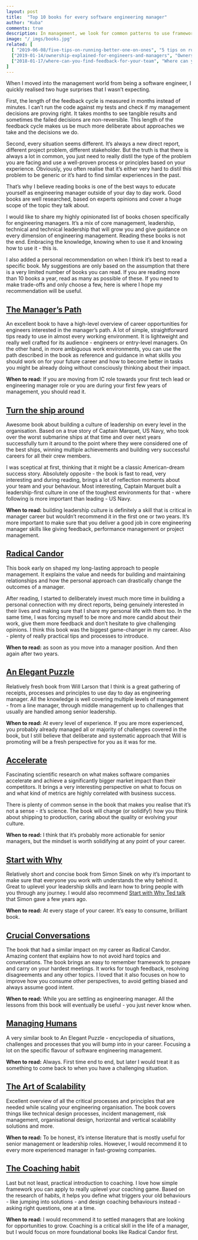 ```yaml
---
layout: post
title:  "Top 10 books for every software engineering manager"
author: "Kuba"
comments: true
description: In management, we look for common patterns to use frameworks, processes and principles from our experience. Reading books is one of the best ways to broaden horizons as engineering manager outside of your day to day work.
image: "/_imgs/books.jpg"
related: [
  [ "2019-06-08/five-tips-on-running-better-one-on-ones", "5 tips on running better 1:1s", "One on one meetings (1:1s) are the most important meeting you can have with your direct reports. Here are 5 tactical tips that you can apply to make your 1:1s better."],
  ["2019-01-14/ownership-explained-for-engineers-and-managers", "Ownership explained for Engineers and Managers", "Ability to take ownership is critical for your career and is a major step between junior and senior role. See how to look for high-impact ownership for engineers."],
  ["2018-01-17/where-can-you-find-feedback-for-your-team", "Where can you find feedback for your team?", "Ambitious people love feedback. They are hungry for it and are aware that feedback is helping them grow faster. How can you find feedback that will really help your directs be better?"]
]
---
```

When I moved into the management world from being a software engineer, I quickly realised two huge surprises that I wasn’t expecting.

First, the length of the feedback cycle is measured in months instead of minutes. I can’t run the code against my tests and check if my management decisions are proving right. It takes months to see tangible results and sometimes the failed decisions are non-reversible. This length of the feedback cycle makes us be much more deliberate about approaches we take and the decisions we do.

Second, every situation seems different. It’s always a new direct report, different project problem, different stakeholder. But the truth is that there is always a lot in common, you just need to really distil the type of the problem you are facing and use a well-proven process or principles based on your experience. Obviously, you often realise that it’s either very hard to distil this problem to be generic or it’s hard to find similar experiences in the past.

That’s why I believe reading books is one of the best ways to educate yourself as engineering manager outside of your day to day work. Good books are well researched, based on experts opinions and cover a huge scope of the topic they talk about.

I would like to share my highly opinionated list of books chosen specifically for engineering managers. It’s a mix of core management, leadership, technical and technical leadership that will grow you and give guidance on every dimension of engineering management. Reading these books is not the end. Embracing the knowledge, knowing when to use it and knowing how to use it - this is.

I also added a personal recommendation on when I think it’s best to read a specific book. My suggestions are only based on the assumption that there is a very limited number of books you can read. If you are reading more than 10 books a year, read as many as possible of these. If you need to make trade-offs and only choose a few, here is where I hope my recommendation will be useful.

## [The Manager’s Path](https://www.amazon.co.uk/Manager%60s-Path-Camille-Fournier/dp/1491973897)
An excellent book to have a high-level overview of career opportunities for engineers interested in the manager’s path. A lot of simple, straightforward tips ready to use in almost every working environment. It is lightweight and really well crafted for its audience - engineers or entry-level managers. On the other hand, in more ambiguous work environments, you can use the path described in the book as reference and guidance in what skills you should work on for your future career and how to become better in tasks you might be already doing without consciously thinking about their impact.

**When to read:** If you are moving from IC role towards your first tech lead or engineering manager role or you are during your first few years of management, you should read it.

## [Turn the ship around](https://www.amazon.co.uk/Turn-Ship-Around-Building-Breaking/dp/1591846404)
Awesome book about building a culture of leadership on every level in the organisation. Based on a true story of Captain Marquet, US Navy, who took over the worst submarine ships at that time and over next years successfully turn it around to the point where they were considered one of the best ships, winning multiple achievements and building very successful careers for all their crew members.

I was sceptical at first, thinking that it might be a classic American-dream success story. Absolutely opposite - the book is fast to read, very interesting and during reading, brings a lot of reflection moments about your team and your behaviour. Most interesting, Captain Marquet built a leadership-first culture in one of the toughest environments for that - where following is more important than leading - US Navy.

**When to read:** building leadership culture is definitely a skill that is critical in manager career but wouldn’t recommend it in the first one or two years. It’s more important to make sure that you deliver a good job in core engineering manager skills like giving feedback, performance management or project management.

## [Radical Candor](https://www.amazon.co.uk/Radical-Candor-What-Want-Saying/dp/1509845380/)
This book early on shaped my long-lasting approach to people management. It explains the value and needs for building and maintaining relationships and how the personal approach can drastically change the outcomes of a manager.

After reading, I started to deliberately invest much more time in building a personal connection with my direct reports, being genuinely interested in their lives and making sure that I share my personal life with them too. In the same time, I was forcing myself to be more and more candid about their work, give them more feedback and don’t hesitate to give challenging opinions. I think this book was the biggest game-changer in my career. Also - plenty of really practical tips and processes to introduce.

**When to read:** as soon as you move into a manager position. And then again after two years.

## [An Elegant Puzzle](https://www.amazon.co.uk/Elegant-Puzzle-Systems-Engineering-Management/dp/1732265186)
Relatively fresh book from Will Larson that I think is a great gathering of receipts, processes and principles to use day to day as engineering manager. All the knowledge is well covering multiple levels of management - from a line manager, through middle management up to challenges that usually are handled among senior leadership.

**When to read:** At every level of experience. If you are more experienced, you probably already managed all or majority of challenges covered in the book, but I still believe that deliberate and systematic approach that Will is promoting will be a fresh perspective for you as it was for me.

## [Accelerate](https://www.amazon.co.uk/Accelerate-Software-Performing-Technology-Organizations/dp/1942788339)
Fascinating scientific research on what makes software companies accelerate and achieve a significantly bigger market impact than their competitors. It brings a very interesting perspective on what to focus on and what kind of metrics are highly correlated with business success.

There is plenty of common sense in the book that makes you realise that it’s not a sense - it’s science. The book will change (or solidify!) how you think about shipping to production, caring about the quality or evolving your culture.

**When to read:** I think that it’s probably more actionable for senior managers, but the mindset is worth solidifying at any point of your career.

## [Start with Why](https://www.amazon.co.uk/Start-Why-Leaders-Inspire-Everyone/dp/0241958229/ref=pd_sbs_14_t_0/261-1131367-1819437)
Relatively short and concise book from Simon Sinek on why it’s important to make sure that everyone you work with understands the why behind it. Great to uplevel your leadership skills and learn how to bring people with you through any journey. I would also recommend [Start with Why Ted talk](https://www.ted.com/talks/simon_sinek_how_great_leaders_inspire_action?language=en) that Simon gave a few years ago.

**When to read:** At every stage of your career. It’s easy to consume, brilliant book.

## [Crucial Conversations](https://www.amazon.co.uk/Crucial-Conversations-Talking-Stakes-Second/dp/0071771328)
The book that had a similar impact on my career as Radical Candor. Amazing content that explains how to not avoid hard topics and conversations. The book brings an easy to remember framework to prepare and carry on your hardest meetings. It works for tough feedback, resolving disagreements and any other topics. I loved that it also focuses on how to improve how you consume other perspectives, to avoid getting biased and always assume good intent.

**When to read:** While you are settling as engineering manager. All the lessons from this book will eventually be useful - you just never know when.

## [Managing Humans](https://www.amazon.co.uk/Managing-Humans-Humorous-Software-Engineering/dp/1484221575)
A very similar book to An Elegant Puzzle - encyclopedia of situations, challenges and processes that you will bump into in your career. Focusing a lot on the specific flavour of software engineering management.

**When to read:** Always. First time end to end, but later I would treat it as something to come back to when you have a challenging situation.

## [The Art of Scalability](https://www.amazon.co.uk/Art-Scalability-Architecture-Organizations-Enterprise/dp/0134032802)
Excellent overview of all the critical processes and principles that are needed while scaling your engineering organisation. The book covers things like technical design processes, incident management, risk management, organisational design, horizontal and vertical scalability solutions and more.

**When to read:** To be honest, it’s intense literature that is mostly useful for senior management or leadership roles. However, I would recommend it to every more experienced manager in fast-growing companies.

## [The Coaching habit](https://www.amazon.co.uk/Coaching-Habit-Less-Change-Forever/dp/0978440749)
Last but not least, practical introduction to coaching. I love how simple framework you can apply to really uplevel your coaching game. Based on the research of habits, it helps you define what triggers your old behaviours - like jumping into solutions - and design coaching behaviours instead - asking right questions, one at a time.

**When to read:** I would recommend it to settled managers that are looking for opportunities to grow. Coaching is a critical skill in the life of a manager, but I would focus on more foundational books like Radical Candor first.

